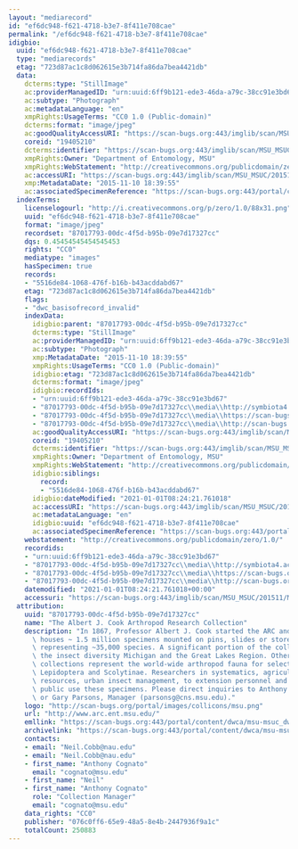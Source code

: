 ```yaml
---
layout: "mediarecord"
id: "ef6dc948-f621-4718-b3e7-8f411e708cae"
permalink: "/ef6dc948-f621-4718-b3e7-8f411e708cae"
idigbio:
  uuid: "ef6dc948-f621-4718-b3e7-8f411e708cae"
  type: "mediarecords"
  etag: "723d87ac1c8d062615e3b714fa86da7bea4421db"
  data:
    dcterms:type: "StillImage"
    ac:providerManagedID: "urn:uuid:6ff9b121-ede3-46da-a79c-38cc91e3bd67"
    ac:subtype: "Photograph"
    ac:metadataLanguage: "en"
    xmpRights:UsageTerms: "CC0 1.0 (Public-domain)"
    dcterms:format: "image/jpeg"
    ac:goodQualityAccessURI: "https://scan-bugs.org:443/imglib/scan/MSU_MSUC/201511/MSUC20350_1447205995.jpg"
    coreid: "19405210"
    dcterms:identifier: "https://scan-bugs.org:443/imglib/scan/MSU_MSUC/201511/MSUC20350_1447205995.jpg"
    xmpRights:Owner: "Department of Entomology, MSU"
    xmpRights:WebStatement: "http://creativecommons.org/publicdomain/zero/1.0/"
    ac:accessURI: "https://scan-bugs.org:443/imglib/scan/MSU_MSUC/201511/MSUC20350_1447205995.jpg"
    xmp:MetadataDate: "2015-11-10 18:39:55"
    ac:associatedSpecimenReference: "https://scan-bugs.org:443/portal/collections/individual/index.php?occid=19405210"
  indexTerms:
    licenselogourl: "http://i.creativecommons.org/p/zero/1.0/88x31.png"
    uuid: "ef6dc948-f621-4718-b3e7-8f411e708cae"
    format: "image/jpeg"
    recordset: "87017793-00dc-4f5d-b95b-09e7d17327cc"
    dqs: 0.45454545454545453
    rights: "CC0"
    mediatype: "images"
    hasSpecimen: true
    records:
    - "5516de84-1068-476f-b16b-b43acddabd67"
    etag: "723d87ac1c8d062615e3b714fa86da7bea4421db"
    flags:
    - "dwc_basisofrecord_invalid"
    indexData:
      idigbio:parent: "87017793-00dc-4f5d-b95b-09e7d17327cc"
      dcterms:type: "StillImage"
      ac:providerManagedID: "urn:uuid:6ff9b121-ede3-46da-a79c-38cc91e3bd67"
      ac:subtype: "Photograph"
      xmp:MetadataDate: "2015-11-10 18:39:55"
      xmpRights:UsageTerms: "CC0 1.0 (Public-domain)"
      idigbio:etag: "723d87ac1c8d062615e3b714fa86da7bea4421db"
      dcterms:format: "image/jpeg"
      idigbio:recordIds:
      - "urn:uuid:6ff9b121-ede3-46da-a79c-38cc91e3bd67"
      - "87017793-00dc-4f5d-b95b-09e7d17327cc\\media\\http://symbiota4.acis.ufl.edu/imglib/scan/msu_msuc/201511/msuc20350_1447205995.jpg"
      - "87017793-00dc-4f5d-b95b-09e7d17327cc\\media\\https://scan-bugs.org:443/imglib/scan/msu_msuc/201511/msuc20350_1447205995.jpg"
      - "87017793-00dc-4f5d-b95b-09e7d17327cc\\media\\http://scan-bugs.org/imglib/scan/msu_msuc/201511/msuc20350_1447205995.jpg"
      ac:goodQualityAccessURI: "https://scan-bugs.org:443/imglib/scan/MSU_MSUC/201511/MSUC20350_1447205995.jpg"
      coreid: "19405210"
      dcterms:identifier: "https://scan-bugs.org:443/imglib/scan/MSU_MSUC/201511/MSUC20350_1447205995.jpg"
      xmpRights:Owner: "Department of Entomology, MSU"
      xmpRights:WebStatement: "http://creativecommons.org/publicdomain/zero/1.0/"
      idigbio:siblings:
        record:
        - "5516de84-1068-476f-b16b-b43acddabd67"
      idigbio:dateModified: "2021-01-01T08:24:21.761018"
      ac:accessURI: "https://scan-bugs.org:443/imglib/scan/MSU_MSUC/201511/MSUC20350_1447205995.jpg"
      ac:metadataLanguage: "en"
      idigbio:uuid: "ef6dc948-f621-4718-b3e7-8f411e708cae"
      ac:associatedSpecimenReference: "https://scan-bugs.org:443/portal/collections/individual/index.php?occid=19405210"
    webstatement: "http://creativecommons.org/publicdomain/zero/1.0/"
    recordids:
    - "urn:uuid:6ff9b121-ede3-46da-a79c-38cc91e3bd67"
    - "87017793-00dc-4f5d-b95b-09e7d17327cc\\media\\http://symbiota4.acis.ufl.edu/imglib/scan/msu_msuc/201511/msuc20350_1447205995.jpg"
    - "87017793-00dc-4f5d-b95b-09e7d17327cc\\media\\https://scan-bugs.org:443/imglib/scan/msu_msuc/201511/msuc20350_1447205995.jpg"
    - "87017793-00dc-4f5d-b95b-09e7d17327cc\\media\\http://scan-bugs.org/imglib/scan/msu_msuc/201511/msuc20350_1447205995.jpg"
    datemodified: "2021-01-01T08:24:21.761018+00:00"
    accessuri: "https://scan-bugs.org:443/imglib/scan/MSU_MSUC/201511/MSUC20350_1447205995.jpg"
  attribution:
    uuid: "87017793-00dc-4f5d-b95b-09e7d17327cc"
    name: "The Albert J. Cook Arthropod Research Collection"
    description: "In 1867, Professor Albert J. Cook started the ARC and it currently\
      \ houses ~ 1.5 million specimens mounted on pins, slides or stored in alcohol\
      \ representing ~35,000 species. A significant portion of the collection represents\
      \ the insect diversity Michigan and the Great Lakes Region. Other significant\
      \ collections represent the world-wide arthropod fauna for select taxa, e.g.,\
      \ Lepidoptera and Scolytinae. Researchers in systematics, agriculture, natural\
      \ resources, urban insect management, to extension personnel and to the general\
      \ public use these specimens. Please direct inquiries to Anthony Cognato, Director\
      \ or Gary Parsons, Manager (parsonsg@cns.msu.edu)."
    logo: "http://scan-bugs.org/portal/images/collicons/msu.png"
    url: "http://www.arc.ent.msu.edu/"
    emllink: "https://scan-bugs.org:443/portal/content/dwca/msu-msuc_dwc-a.eml"
    archivelink: "https://scan-bugs.org:443/portal/content/dwca/msu-msuc_dwc-a.zip"
    contacts:
    - email: "Neil.Cobb@nau.edu"
    - email: "Neil.Cobb@nau.edu"
    - first_name: "Anthony Cognato"
      email: "cognato@msu.edu"
    - first_name: "Neil"
    - first_name: "Anthony Cognato"
      role: "Collection Manager"
      email: "cognato@msu.edu"
    data_rights: "CC0"
    publisher: "076c0ff6-65e9-48a5-8e4b-2447936f9a1c"
    totalCount: 250883
---
```

